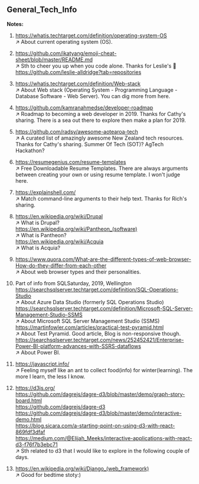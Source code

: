 ## General_Tech_Info     

**Notes:**      

1. https://whatis.techtarget.com/definition/operating-system-OS          
:arrow_upper_right: About current operating system (OS).     

2. https://github.com/ikatyang/emoji-cheat-sheet/blob/master/README.md    
:arrow_upper_right: Sth to cheer you up when you code alone. Thanks for Leslie's :eyes: https://github.com/leslie-alldridge?tab=repositories     

3. https://whatis.techtarget.com/definition/Web-stack      
:arrow_upper_right: About Web stack (Operating System - Programming Language - Database Software - Web Server). You can dig more from here.         

4. https://github.com/kamranahmedse/developer-roadmap      
:arrow_upper_right: Roadmap to becoming a web developer in 2019. Thanks for Cathy's sharing. There is a sea out there to explore then make a plan for 2019.    

5. https://github.com/radsy/awesome-aotearoa-tech    
:arrow_upper_right:  A curated list of amazingly awesome New Zealand tech resources. Thanks for Cathy's sharing. Summer Of Tech (SOT)? AgTech Hackathon?     

6. https://resumegenius.com/resume-templates  
:arrow_upper_right: Free Downloadable Resume Templates. There are always arguments between creating your own or using resume template. I won't judge here.  

7. https://explainshell.com/        
:arrow_upper_right: Match command-line arguments to their help text. Thanks for Rich's sharing.        

8. https://en.wikipedia.org/wiki/Drupal      
:arrow_upper_right: What is Drupal?       
   https://en.wikipedia.org/wiki/Pantheon_(software)       
:arrow_upper_right: What is Pantheon?   
   https://en.wikipedia.org/wiki/Acquia    
:arrow_upper_right: What is Acquia?    

9. https://www.quora.com/What-are-the-different-types-of-web-browser-How-do-they-differ-from-each-other   
:arrow_upper_right: About web browser types and their personalities.       

10. Part of info from SQLSaturday, 2019, Wellington      
    https://searchsqlserver.techtarget.com/definition/SQL-Operations-Studio    
:arrow_upper_right: About Azure Data Studio (formerly SQL Operations Studio)    
    https://searchsqlserver.techtarget.com/definition/Microsoft-SQL-Server-Management-Studio-SSMS    
:arrow_upper_right: About Microsoft SQL Server Management Studio (SSMS)    
    https://martinfowler.com/articles/practical-test-pyramid.html     
:arrow_upper_right: About Test Pyramid. Good article, Blog is non-responsive though.   
    https://searchsqlserver.techtarget.com/news/252452421/Enterprise-Power-BI-platform-advances-with-SSRS-dataflows   
:arrow_upper_right: About Power BI.     

11. https://javascript.info/    
:arrow_upper_right: Feeling myself like an ant to collect food(info) for winter(learning). The more I learn, the less I know.      

12. https://d3js.org/      
https://github.com/dagrejs/dagre-d3/blob/master/demo/graph-story-board.html     
https://github.com/dagrejs/dagre-d3       
https://github.com/dagrejs/dagre-d3/blob/master/demo/interactive-demo.html    
https://blog.sicara.com/a-starting-point-on-using-d3-with-react-869fdf3dfaf    
https://medium.com/@Elijah_Meeks/interactive-applications-with-react-d3-f76f7b3ebc71     
:arrow_upper_right: Sth related to d3 that I would like to explore in the following couple of days.        

13. https://en.wikipedia.org/wiki/Django_(web_framework)    
:arrow_upper_right: Good for bedtime stoty:)       